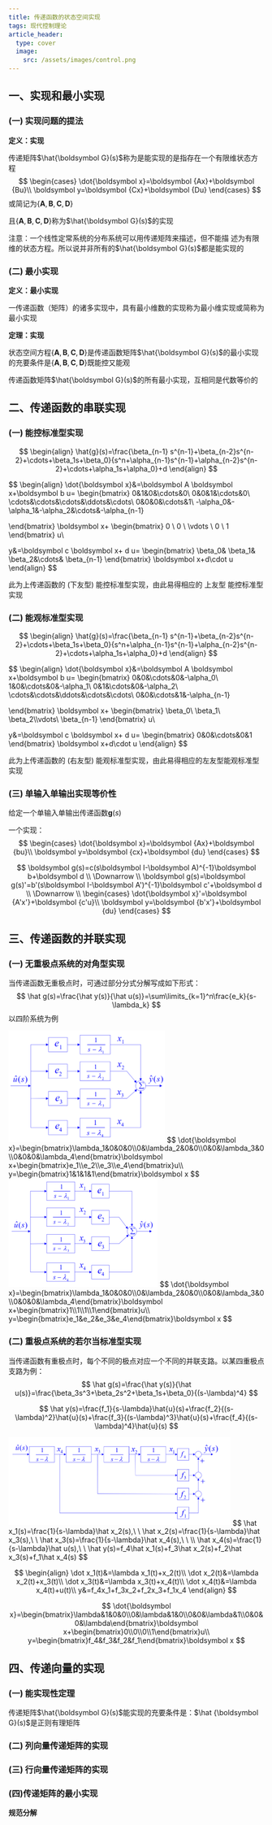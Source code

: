 ```yaml
---
title: 传递函数的状态空间实现
tags: 现代控制理论
article_header:
  type: cover
  image:
    src: /assets/images/control.png
---
```


<!--more-->

## 一、实现和最小实现

### (一) 实现问题的提法

**定义：实现**

传递矩阵$\hat{\boldsymbol G}(s)$称为是能实现的是指存在一个有限维状态方程
$$
\begin{cases}
\dot{\boldsymbol x}=\boldsymbol {Ax}+\boldsymbol {Bu}\\
\boldsymbol y=\boldsymbol {Cx}+\boldsymbol {Du}
\end{cases}
$$
或简记为$\{\boldsymbol A,\boldsymbol B,\boldsymbol C,\boldsymbol D\}$

且$\{\boldsymbol A,\boldsymbol B,\boldsymbol C,\boldsymbol D\}$称为$\hat{\boldsymbol G}(s)$的实现

注意：一个线性定常系统的分布系统可以用传递矩阵来描述，但不能描
述为有限维的状态方程。所以说并非所有的$\hat{\boldsymbol G}(s)$都是能实现的  

### (二) 最小实现

**定义：最小实现**

一传递函数（矩阵）的诸多实现中，具有最小维数的实现称为最小维实现或简称为最小实现  

**定理：实现**

状态空间方程$\{\boldsymbol A,\boldsymbol B,\boldsymbol C,\boldsymbol D\}$是传递函数矩阵$\hat{\boldsymbol G}(s)$的最小实现的充要条件是$\{\boldsymbol A,\boldsymbol B,\boldsymbol C,\boldsymbol D\}$既能控又能观

传递函数矩阵$\hat{\boldsymbol G}(s)$的所有最小实现，互相同是代数等价的

## 二、传递函数的串联实现

### (一) 能控标准型实现

$$
\begin{align}
\hat{g}(s)=\frac{\beta_{n-1} s^{n-1}+\beta_{n-2}s^{n-2}+\cdots+\beta_1s+\beta_0}{s^n+\alpha_{n-1}s^{n-1}+\alpha_{n-2}s^{n-2}+\cdots+\alpha_1s+\alpha_0}+d
\end{align}
$$

$$
\begin{align}
\dot{\boldsymbol x}&=\boldsymbol A \boldsymbol x+\boldsymbol b u=
\begin{bmatrix}
0&1&0&\cdots&0\\
0&0&1&\cdots&0\\
\cdots&\cdots&\cdots&\ddots&\cdots\\
0&0&0&\cdots&1\\
-\alpha_0&-\alpha_1&-\alpha_2&\cdots&-\alpha_{n-1}

\end{bmatrix}
\boldsymbol x+
\begin{bmatrix}
0 \\ 0 \\ \vdots \\ 0 \\ 1
\end{bmatrix}
u\\

y&=\boldsymbol c \boldsymbol x+ d u=
\begin{bmatrix}
\beta_0& \beta_1& \beta_2&\cdots& \beta_{n-1}
\end{bmatrix}
\boldsymbol x+d\cdot u
\end{align}
$$

此为上传递函数的 (下友型) 能控标准型实现，由此易得相应的 上友型 能控标准型实现   

### (二) 能观标准型实现

$$
\begin{align}
\hat{g}(s)=\frac{\beta_{n-1} s^{n-1}+\beta_{n-2}s^{n-2}+\cdots+\beta_1s+\beta_0}{s^n+\alpha_{n-1}s^{n-1}+\alpha_{n-2}s^{n-2}+\cdots+\alpha_1s+\alpha_0}+d
\end{align}
$$

$$
\begin{align}
\dot{\boldsymbol x}&=\boldsymbol A \boldsymbol x+\boldsymbol b u=
\begin{bmatrix}
0&0&\cdots&0&-\alpha_0\\
1&0&\cdots&0&-\alpha_1\\
0&1&\cdots&0&-\alpha_2\\
\cdots&\cdots&\ddots&\cdots&\cdots\\
0&0&\cdots&1&-\alpha_{n-1}

\end{bmatrix}
\boldsymbol x+
\begin{bmatrix}
\beta_0\\ \beta_1\\ \beta_2\\\vdots\\ \beta_{n-1}
\end{bmatrix}
u\\

y&=\boldsymbol c \boldsymbol x+ d u=
\begin{bmatrix}
0&0&\cdots&0&1
\end{bmatrix}
\boldsymbol x+d\cdot u
\end{align}
$$

此为上传递函数的 (右友型) 能观标准型实现，由此易得相应的左友型能观标准型实现  

### (三) 单输入单输出实现等价性

给定一个单输入单输出传递函数$\boldsymbol g(s)$

一个实现：
$$
\begin{cases}
\dot{\boldsymbol x}=\boldsymbol {Ax}+\boldsymbol {bu}\\
\boldsymbol y=\boldsymbol {cx}+\boldsymbol {du}
\end{cases}
$$

$$
\boldsymbol g(s)=c(s\boldsymbol I-\boldsymbol A)^{-1}\boldsymbol b+\boldsymbol d
\\ \Downarrow \\
\boldsymbol g(s)=\boldsymbol g(s)'=b'(s\boldsymbol I-\boldsymbol A')^{-1}\boldsymbol c'+\boldsymbol d
\\ \Downarrow \\
\begin{cases}
\dot{\boldsymbol x}'=\boldsymbol {A'x'}+\boldsymbol {c'u}\\
\boldsymbol y=\boldsymbol {b'x'}+\boldsymbol {du}
\end{cases}
$$

## 三、传递函数的并联实现

### (一) 无重极点系统的对角型实现

当传递函数无重极点时，可通过部分分式分解写成如下形式：
$$
\hat g(s)=\frac{\hat y(s)}{\hat u(s)}=\sum\limits_{k=1}^n\frac{e_k}{s-\lambda_k}
$$
以四阶系统为例

<img src="/assets/images/传递函数的状态空间实现.assets/image-20200413230711502.png" alt="image-20200413230711502" style="zoom:50%;" />
$$
\dot{\boldsymbol x}=\begin{bmatrix}\lambda_1&0&0&0\\0&\lambda_2&0&0\\0&0&\lambda_3&0\\0&0&0&\lambda_4\end{bmatrix}\boldsymbol x+\begin{bmatrix}e_1\\e_2\\e_3\\e_4\end{bmatrix}u\\
y=\begin{bmatrix}1&1&1&1\end{bmatrix}\boldsymbol x
$$
<img src="/assets/images/传递函数的状态空间实现.assets/image-20200413231159764.png" alt="image-20200413231159764" style="zoom:50%;" />
$$
\dot{\boldsymbol x}=\begin{bmatrix}\lambda_1&0&0&0\\0&\lambda_2&0&0\\0&0&\lambda_3&0\\0&0&0&\lambda_4\end{bmatrix}\boldsymbol x+\begin{bmatrix}1\\1\\1\\1\end{bmatrix}u\\
y=\begin{bmatrix}e_1&e_2&e_3&e_4\end{bmatrix}\boldsymbol x
$$

### (二) 重极点系统的若尔当标准型实现

当传递函数有重极点时，每个不同的极点对应一个不同的并联支路。以某四重极点支路为例：  
$$
\hat g(s)=\frac{\hat y(s)}{\hat u(s)}=\frac{\beta_3s^3+\beta_2s^2+\beta_1s+\beta_0}{(s-\lambda)^4}
$$

$$
\hat y(s)=\frac{f_1}{s-\lambda}\hat{u}(s)+\frac{f_2}{(s-\lambda)^2}\hat{u}(s)+\frac{f_3}{(s-\lambda)^3}\hat{u}(s)+\frac{f_4}{(s-\lambda)^4}\hat{u}(s)
$$

<img src="/assets/images/传递函数的状态空间实现.assets/image-20200413232515005.png" alt="image-20200413232515005" style="zoom:50%;" />
$$
\hat x_1(s)=\frac{1}{s-\lambda}\hat x_2(s),\ \ 
\hat x_2(s)=\frac{1}{s-\lambda}\hat x_3(s),\ \ 
\hat x_3(s)=\frac{1}{s-\lambda}\hat x_4(s),\ \ \\
\hat x_4(s)=\frac{1}{s-\lambda}\hat u(s),\ \ 
\hat y(s)=f_4\hat x_1(s)+f_3\hat x_2(s)+f_2\hat x_3(s)+f_1\hat x_4(s)
$$

$$
\begin{align}
\dot x_1(t)&=\lambda x_1(t)+x_2(t)\\
\dot x_2(t)&=\lambda x_2(t)+x_3(t)\\
\dot x_3(t)&=\lambda x_3(t)+x_4(t)\\
\dot x_4(t)&=\lambda x_4(t)+u(t)\\
y&=f_4x_1+f_3x_2+f_2x_3+f_1x_4
\end{align}
$$

$$
\dot{\boldsymbol x}=\begin{bmatrix}\lambda&1&0&0\\0&\lambda&1&0\\0&0&\lambda&1\\0&0&0&\lambda\end{bmatrix}\boldsymbol x+\begin{bmatrix}0\\0\\0\\1\end{bmatrix}u\\
y=\begin{bmatrix}f_4&f_3&f_2&f_1\end{bmatrix}\boldsymbol x
$$

## 四、传递向量的实现

### (一) 能实现性定理

传递矩阵$\hat{\boldsymbol G}(s)$能实现的充要条件是：$\hat {\boldsymbol G}(s)$是正则有理矩阵

### (二) 列向量传递矩阵的实现

### (三) 行向量传递矩阵的实现

### (四)传递矩阵的最小实现

**规范分解**